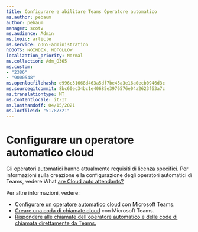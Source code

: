 ```yaml
---
title: Configurare e abilitare Teams Operatore automatico
ms.author: pebaum
author: pebaum
manager: scotv
ms.audience: Admin
ms.topic: article
ms.service: o365-administration
ROBOTS: NOINDEX, NOFOLLOW
localization_priority: Normal
ms.collection: Adm_O365
ms.custom:
- "2386"
- "9000548"
ms.openlocfilehash: d996c31668d463a5df7be45a3e16a0ecb0946d3c
ms.sourcegitcommit: 8bc60ec34bc1e40685e3976576e04a2623f63a7c
ms.translationtype: MT
ms.contentlocale: it-IT
ms.lasthandoff: 04/15/2021
ms.locfileid: "51787321"
---
```

# <a name="set-up-a-cloud-auto-attendant"></a>Configurare un operatore automatico cloud

Gli operatori automatici hanno attualmente requisiti di licenza specifici. Per informazioni sulla creazione e la configurazione degli operatori automatici di Teams, vedere What [are Cloud auto attendants?](https://docs.microsoft.com/microsoftteams/what-are-phone-system-auto-attendants) 

Per altre informazioni, vedere:

- [Configurare un operatore automatico cloud](https://docs.microsoft.com/microsoftteams/create-a-phone-system-auto-attendant) con Microsoft Teams. 
- [Creare una coda di chiamate cloud](https://docs.microsoft.com/microsoftteams/create-a-phone-system-call-queue) con Microsoft Teams. 
- [Rispondere alle chiamate dell'operatore automatico e delle code di chiamata direttamente da Teams.](https://docs.microsoft.com/microsoftteams/answer-auto-attendant-and-call-queue-calls) 